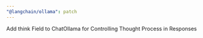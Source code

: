 ```yaml
---
"@langchain/ollama": patch
---
```


Add think Field to ChatOllama for Controlling Thought Process in Responses
